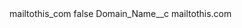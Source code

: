 <?xml version="1.0" encoding="UTF-8"?>
<CustomMetadata xmlns="http://soap.sforce.com/2006/04/metadata" xmlns:xsi="http://www.w3.org/2001/XMLSchema-instance" xmlns:xsd="http://www.w3.org/2001/XMLSchema">
    <label>mailtothis_com</label>
    <protected>false</protected>
    <values>
        <field>Domain_Name__c</field>
        <value xsi:type="xsd:string">mailtothis.com</value>
    </values>
</CustomMetadata>
